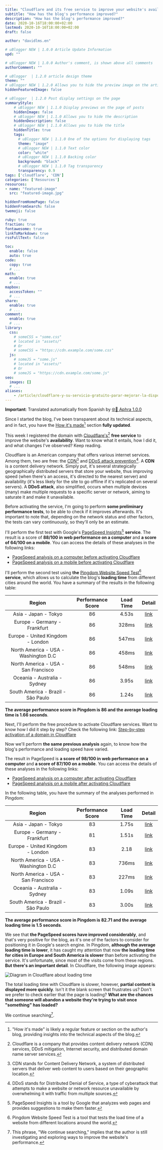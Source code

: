 ```yaml
---
title: "Cloudflare and its free service to improve your website's availability"
subtitle: "How has the blog's performance improved?"
description: "How has the blog's performance improved?"
date: 2020-10-16T18:00:00+02:00
lastmod: 2020-10-16T18:00:00+02:00
draft: false

author: "davidlms.en"

# uBlogger NEW | 1.0.0 Article Update Information
upd: ""

# uBlogger NEW | 1.0.0 Author's comment, is shown above all comments
authorComment: ""

# uBlogger  | 1.2.0 article design theme
theme: ""
# uBlogger NEW | 1.2.0 Allows you to hide the preview image on the article page
hiddenFeaturedImage: false

# uBlogger  | 1.2.0 Post display settings on the page
summaryStyle:
    # uBlogger NEW | 1.1.0 Display previews on the page of posts
    hiddenImage: false
    # uBlogger NEW | 1.1.0 Allows you to hide the description
    hiddenDescription: false
    # uBlogger NEW | 1.1.0 Allows you to hide the title
    hiddenTitle: true
    tags:
      # uBlogger NEW | 1.1.0 One of the options for displaying tags
      theme: "image"
      # uBlogger NEW | 1.1.0 Text color
      color: "white"
      # uBlogger NEW | 1.1.0 Backing color
      background: "black"
      # uBlogger NEW | 1.1.0 Tag transparency
      transparency: 0.9
tags: ['cloudflare', 'CDN']
categories: ['Resources']
resources:
- name: "featured-image"
  src: "featured-image.jpg"

hiddenFromHomePage: false
hiddenFromSearch: false
twemoji: false

ruby: true
fraction: true
fontawesome: true
linkToMarkdown: true
rssFullText: false

toc:
  enable: false
  auto: true
code:
  copy: true
  # ...
math:
  enable: true
  # ...
mapbox:
  accessToken: ""
  # ...
share:
  enable: true
  # ...
comment:
  enable: true
  # ...
library:
  css:
    # someCSS = "some.css"
    # located in "assets/"
    # Or
    # someCSS = "https://cdn.example.com/some.css"
  js:
    # someJS = "some.js"
    # located in "assets/"
    # Or
    # someJS = "https://cdn.example.com/some.js"
seo:
  images: []
  # ...
aliases:
    - /article/cloudflare-y-su-servicio-gratuito-parar-mejorar-la-disponibilidad-de-tu-web/
---
```

**Important**: Translated automatically from Spanish by [🌐💬 Aphra 1.0.0](https://github.com/DavidLMS/aphra)

Since I started the blog, I've been transparent about its technical aspects, and in fact, you have the [How it's made](https://davidlms.com/en/como-se-hace/)[^1] section **fully updated**.

This week I registered the domain with [Cloudflare's](https://www.cloudflare.com/es-es/)[^2] **free service** to improve the website's **availability**. Want to know what it entails, how I did it, and what changes I've observed? Keep reading.

Cloudflare is an American company that offers various internet services. Among them, two are free: the [CDN](https://www.cloudflare.com/es-es/cdn/)[^3] and [DDoS attack prevention](https://www.cloudflare.com/es-es/ddos/)[^4]. A **CDN** is a content delivery network. Simply put, it's several strategically geographically distributed servers that store your website, thus improving speed (when there's an access, it's directed to the nearest server) and availability (it's less likely for the site to go offline if it's replicated on several servers). A **DDoS attack**, also simplified, occurs when multiple devices (many) make multiple requests to a specific server or network, aiming to saturate it and make it unavailable.

Before activating the service, I'm going to perform **some preliminary performance tests**, to be able to check if it improves afterwards. It's important to note that, depending on the network status and other factors, the tests can vary continuously, so they'll only be an estimate.

I'll perform the first test with Google's [PageSpeed Insights](https://developers.google.com/speed/pagespeed/insights/?hl=es)[^5] **service**. The result is a score of **88/100 in web performance on a computer** and **a score of 64/100 on a mobile**. You can access the details of these analyses in the following links:

* [PageSpeed analysis on a computer before activating Cloudflare](https://davidlms.github.io/ArchivosBlog/PageSpeed_antes_cloudfare_ordenador.html)
* [PageSpeed analysis on a mobile before activating Cloudflare](https://davidlms.github.io/ArchivosBlog/PageSpeed_antes_cloudfare_movil.html)

I'll perform the second test using **the** [Pingdom Website Speed Test](https://tools.pingdom.com/)[^6] **service**, which allows us to calculate the blog's **loading time** from different cities around the world. You have a summary of the results in the following table:

| Region | Performance Score | Load Time | Detail |
|:------:|:------:|:------:|:------:|
|   Asia - Japan - Tokyo   |   86  | 4.53s | [link](https://tools.pingdom.com/#5d478cb750400000) |
|   Europe - Germany - Frankfurt   |   86  | 328ms |  [link](https://tools.pingdom.com/#5d478d3443400000) |
|   Europe - United Kingdom - London  |   86  | 547ms |  [link](https://tools.pingdom.com/#5d478d4cca800000) |
|   North America - USA - Washington D.C   |   86  | 458ms |  [link](https://tools.pingdom.com/#5d478d6612800000) |
|   North America - USA - San Francisco   |   86  | 548ms |  [link](https://tools.pingdom.com/#5d478dfc36c00000) |
|   Oceania - Australia - Sydney   |   86  | 3.95s |  [link](https://tools.pingdom.com/#5d478e1b38400000) |
|   South America - Brazil - São Paulo   |   86  | 1.24s |  [link](https://tools.pingdom.com/#5d478e42d0800000) |

**The average performance score in Pingdom is 86 and the average loading time is 1.66 seconds**.

Next, I'll perform the free procedure to activate Cloudflare services. Want to know how I did it step by step? Check the following link:
[Step-by-step activation of a domain in Cloudflare](https://davidlms.github.io/Presentaciones-HTML/cloudflare/cloudflare.html)

Now we'll perform **the same previous analysis** again, to know how the blog's performance and loading speed have varied.

The result in PageSpeed is **a score of 98/100 in web performance on a computer** and **a score of 87/100 on a mobile**. You can access the details of these analyses in the following links:

* [PageSpeed analysis on a computer after activating Cloudflare](https://davidlms.github.io/ArchivosBlog/PageSpeed_despues_cloudfare_ordenador.html)
* [PageSpeed analysis on a mobile after activating Cloudflare](https://davidlms.github.io/ArchivosBlog/PageSpeed_despues_cloudfare_movil.html)

In the following table, you have the summary of the analyses performed in Pingdom:

| Region | Performance Score | Load Time | Detail |
|:------:|:------:|:------:|:------:|
|   Asia - Japan - Tokyo   |   83  | 1.75s | [link](https://tools.pingdom.com/#5d4983bda7800000) |
|   Europe - Germany - Frankfurt   |   81  | 1.51s |  [link](https://tools.pingdom.com/#5d4984116c400000) |
|   Europe - United Kingdom - London  |   83  | 2.18 |  [link](https://tools.pingdom.com/#5d49844952c00000) |
|   North America - USA - Washington D.C   |   83  | 736ms |  [link](https://tools.pingdom.com/#5d49846c21400000) |
|   North America - USA - San Francisco   |   83  | 227ms |  [link](https://tools.pingdom.com/#5d49848a69400000) |
|   Oceania - Australia - Sydney   |   83  | 1.09s |  [link](https://tools.pingdom.com/#5d4984a7fbc00000) |
|   South America - Brazil - São Paulo   |   83  | 3.00s |  [link](https://tools.pingdom.com/#5d4984c4b8800000) |

**The average performance score in Pingdom is 82.71 and the average loading time is 1.5 seconds**.

We see that **the PageSpeed scores have improved considerably**, and that's very positive for the blog, as it's one of the factors to consider for positioning it in Google's search engine. In Pingdom, **although the average loading time is lower**, it has caught my attention that now **the loading time for cities in Europe and South America is slower** than before activating the service. It's unfortunate, since most of the visits come from these regions. **But there's an important detail**. In Cloudflare, the following image appears:

![Diagram in Cloudflare about loading time](/cargacloudflare.png)

The total loading time with Cloudflare is slower, however, **partial content is displayed more quickly**. Isn't it the blank screen that frustrates us? Don't we prefer to check earlier that the page is loading? **What are the chances that someone will abandon a website they're trying to visit once "something" has loaded?**

We continue searching[^7].

[^1]: "How it's made" is likely a regular feature or section on the author's blog, providing insights into the technical aspects of the blog.

[^2]: Cloudflare is a company that provides content delivery network (CDN) services, DDoS mitigation, Internet security, and distributed domain name server services.

[^3]: CDN stands for Content Delivery Network, a system of distributed servers that deliver web content to users based on their geographic location.

[^4]: DDoS stands for Distributed Denial of Service, a type of cyberattack that attempts to make a website or network resource unavailable by overwhelming it with traffic from multiple sources.

[^5]: PageSpeed Insights is a tool by Google that analyzes web pages and provides suggestions to make them faster.

[^6]: Pingdom Website Speed Test is a tool that tests the load time of a website from different locations around the world.

[^7]: This phrase, "We continue searching," implies that the author is still investigating and exploring ways to improve the website's performance.